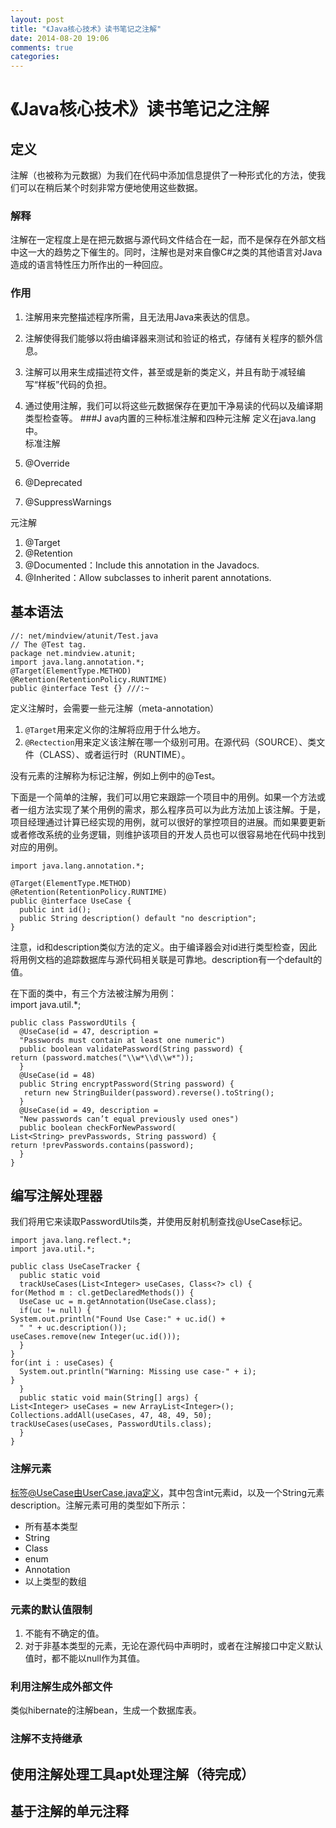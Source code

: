 ```yaml
---
layout: post
title: "《Java核心技术》读书笔记之注解"
date: 2014-08-20 19:06
comments: true
categories: 
---
```

# 《Java核心技术》读书笔记之注解
## 定义
注解（也被称为元数据）为我们在代码中添加信息提供了一种形式化的方法，使我们可以在稍后某个时刻非常方便地使用这些数据。<!--more-->  
### 解释
注解在一定程度上是在把元数据与源代码文件结合在一起，而不是保存在外部文档中这一大的趋势之下催生的。同时，注解也是对来自像C#之类的其他语言对Java造成的语言特性压力所作出的一种回应。  
### 作用
1. 注解用来完整描述程序所需，且无法用Java来表达的信息。
2. 注解使得我们能够以将由编译器来测试和验证的格式，存储有关程序的额外信息。
3. 注解可以用来生成描述符文件，甚至或是新的类定义，并且有助于减轻编写“样板”代码的负担。
4. 通过使用注解，我们可以将这些元数据保存在更加干净易读的代码以及编译期类型检查等。
###J ava内置的三种标准注解和四种元注解
定义在java.lang中。  
标准注解  

1. @Override  
2. @Deprecated
3. @SuppressWarnings

元注解  

1. @Target
2. @Retention
3. @Documented：Include this annotation in the Javadocs.
4. @Inherited：Allow subclasses to inherit parent annotations. 


## 基本语法

	//: net/mindview/atunit/Test.java 
	// The @Test tag. 
	package net.mindview.atunit; 
	import java.lang.annotation.*; 
	@Target(ElementType.METHOD) 
	@Retention(RetentionPolicy.RUNTIME) 
	public @interface Test {} ///:~ 

定义注解时，会需要一些元注解（meta-annotation）   

1. `@Target`用来定义你的注解将应用于什么地方。   
2. `@Rectection`用来定义该注解在哪一个级别可用。在源代码（SOURCE）、类文件（CLASS）、或者运行时（RUNTIME）。  

没有元素的注解称为标记注解，例如上例中的@Test。 

下面是一个简单的注解，我们可以用它来跟踪一个项目中的用例。如果一个方法或者一组方法实现了某个用例的需求，那么程序员可以为此方法加上该注解。于是，项目经理通过计算已经实现的用例，就可以很好的掌控项目的进展。而如果要更新或者修改系统的业务逻辑，则维护该项目的开发人员也可以很容易地在代码中找到对应的用例。

    import java.lang.annotation.*; 
     
    @Target(ElementType.METHOD) 
    @Retention(RetentionPolicy.RUNTIME) 
    public @interface UseCase { 
      public int id(); 
      public String description() default "no description"; 
    }


注意，id和description类似方法的定义。由于编译器会对id进行类型检查，因此将用例文档的追踪数据库与源代码相关联是可靠地。description有一个default的值。  

在下面的类中，有三个方法被注解为用例：  
    import java.util.*; 
     
    public class PasswordUtils { 
      @UseCase(id = 47, description = 
      "Passwords must contain at least one numeric") 
      public boolean validatePassword(String password) { 
    return (password.matches("\\w*\\d\\w*")); 
      } 
      @UseCase(id = 48) 
      public String encryptPassword(String password) { 
       return new StringBuilder(password).reverse().toString(); 
      } 
      @UseCase(id = 49, description = 
      "New passwords can’t equal previously used ones") 
      public boolean checkForNewPassword( 
    List<String> prevPasswords, String password) { 
    return !prevPasswords.contains(password); 
      } 
    }

## 编写注解处理器
我们将用它来读取PasswordUtils类，并使用反射机制查找@UseCase标记。

    import java.lang.reflect.*; 
    import java.util.*; 
     
    public class UseCaseTracker { 
      public static void 
      trackUseCases(List<Integer> useCases, Class<?> cl) { 
    for(Method m : cl.getDeclaredMethods()) { 
      UseCase uc = m.getAnnotation(UseCase.class); 
      if(uc != null) { 
    System.out.println("Found Use Case:" + uc.id() + 
      " " + uc.description()); 
    useCases.remove(new Integer(uc.id())); 
      } 
    } 
    for(int i : useCases) { 
      System.out.println("Warning: Missing use case-" + i); 
    } 
      } 
      public static void main(String[] args) { 
    List<Integer> useCases = new ArrayList<Integer>(); 
    Collections.addAll(useCases, 47, 48, 49, 50); 
    trackUseCases(useCases, PasswordUtils.class); 
      } 
    }

### 注解元素

标签@UseCase由UserCase.java定义，其中包含int元素id，以及一个String元素description。注解元素可用的类型如下所示：

* 所有基本类型
* String
* Class
* enum
* Annotation
* 以上类型的数组

### 元素的默认值限制
1. 不能有不确定的值。
2. 对于非基本类型的元素，无论在源代码中声明时，或者在注解接口中定义默认值时，都不能以null作为其值。

### 利用注解生成外部文件
类似hibernate的注解bean，生成一个数据库表。
### 注解不支持继承
## 使用注解处理工具apt处理注解（待完成）
## 基于注解的单元注释